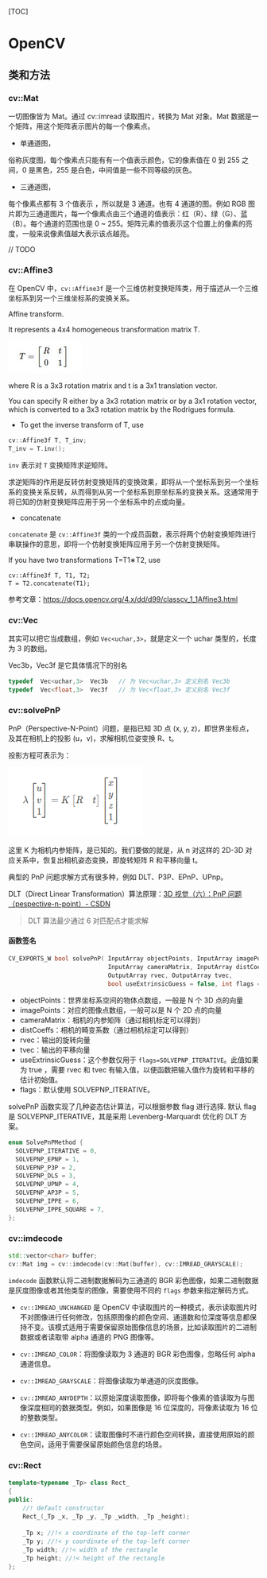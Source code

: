 [TOC]

# OpenCV

## 类和方法

### cv::Mat

一切图像皆为 Mat。通过 cv::imread 读取图片，转换为 Mat 对象。Mat 数据是一个矩阵，用这个矩阵表示图片的每一个像素点。

- 单通道图，

俗称灰度图，每个像素点只能有有一个值表示颜色，它的像素值在 0 到 255 之间，0 是黑色，255 是白色，中间值是一些不同等级的灰色。

- 三通道图，

每个像素点都有 3 个值表示 ，所以就是 3 通道。也有 4 通道的图。例如 RGB 图片即为三通道图片，每一个像素点由三个通道的值表示：红（R）、绿（G）、蓝（B）。每个通道的范围也是 0 ~ 255。矩阵元素的值表示这个位置上的像素的亮度，一般来说像素值越大表示该点越亮。

// TODO

### cv::Affine3

在 OpenCV 中，`cv::Affine3f` 是一个三维仿射变换矩阵类，用于描述从一个三维坐标系到另一个三维坐标系的变换关系。

Affine transform.

It represents a 4x4 homogeneous transformation matrix T.

![仿射变换矩阵](./.OpenCV.assets/仿射变换矩阵.jpg)

where R is a 3x3 rotation matrix and t is a 3x1 translation vector.

You can specify R either by a 3x3 rotation matrix or by a 3x1 rotation vector, which is converted to a 3x3 rotation matrix by the Rodrigues formula.

- To get the inverse transform of T, use

```c++
cv::Affine3f T, T_inv;
T_inv = T.inv();
```

`inv` 表示对 `T` 变换矩阵求逆矩阵。

求逆矩阵的作用是反转仿射变换矩阵的变换效果，即将从一个坐标系到另一个坐标系的变换关系反转，从而得到从另一个坐标系到原坐标系的变换关系。这通常用于将已知的仿射变换矩阵应用于另一个坐标系中的点或向量。

- concatenate

`concatenate` 是 `cv::Affine3f` 类的一个成员函数，表示将两个仿射变换矩阵进行串联操作的意思，即将一个仿射变换矩阵应用于另一个仿射变换矩阵。

If you have two transformations T=T1∗T2, use

```
cv::Affine3f T, T1, T2;
T = T2.concatenate(T1);
```

参考文章：https://docs.opencv.org/4.x/dd/d99/classcv_1_1Affine3.html

### cv::Vec

其实可以把它当成数组，例如 `Vec<uchar,3>`，就是定义一个 uchar 类型的，长度为 3 的数组。

Vec3b，Vec3f 是它具体情况下的别名

```c++
typedef  Vec<uchar,3>  Vec3b   // 为 Vec<uchar,3> 定义别名 Vec3b
typedef  Vec<float,3>  Vec3f   // 为 Vec<float,3> 定义别名 Vec3f    
```

### cv::solvePnP

PnP（Perspective-N-Point）问题，是指已知 3D 点 (x, y, z)，即世界坐标点，及其在相机上的投影 (u，v)，求解相机位姿变换 R、t。

投影方程可表示为：

![PnP问题](./.OpenCV.assets/PnP问题.png)

这里 K 为相机内参矩阵，是已知的。我们要做的就是，从 n 对这样的 2D-3D 对应关系中，恢复出相机姿态变换，即旋转矩阵 R 和平移向量 t。

典型的 PnP 问题求解方式有很多种，例如 DLT、P3P、EPnP、UPnp。

DLT（Direct Linear Transformation）算法原理：[3D 视觉（六）：PnP 问题（pespective-n-point）- CSDN](https://blog.csdn.net/Twilight737/article/details/121978577?ops_request_misc=%257B%2522request%255Fid%2522%253A%2522167629844716800217032541%2522%252C%2522scm%2522%253A%252220140713.130102334.pc%255Fall.%2522%257D&request_id=167629844716800217032541&biz_id=0&utm_medium=distribute.pc_search_result.none-task-blog-2~all~first_rank_ecpm_v1~rank_v31_ecpm-1-121978577-null-null.142^v73^insert_down2,201^v4^add_ask,239^v1^insert_chatgpt&utm_term=3D%20%E8%A7%86%E8%A7%89%EF%BC%88%E5%85%AD%EF%BC%89%EF%BC%9APnP%20%E9%97%AE%E9%A2%98%EF%BC%88pespective-n-point&spm=1018.2226.3001.4187)

> DLT 算法最少通过 6 对匹配点才能求解

#### 函数签名

```c++
CV_EXPORTS_W bool solvePnP( InputArray objectPoints, InputArray imagePoints,
                            InputArray cameraMatrix, InputArray distCoeffs,
                            OutputArray rvec, OutputArray tvec,
                            bool useExtrinsicGuess = false, int flags = SOLVEPNP_ITERATIVE );
```

- objectPoints：世界坐标系空间的物体点数组，一般是 N 个 3D 点的向量
- imagePoints：对应的图像点数组，一般可以是 N 个 2D 点的向量
- cameraMatrix：相机的内参矩阵（通过相机标定可以得到）
- distCoeffs：相机的畸变系数（通过相机标定可以得到）
- rvec：输出的旋转向量
- tvec：输出的平移向量
- useExtrinsicGuess：这个参数仅用于 `flags=SOLVEPNP_ITERATIVE`。此值如果为 true ，需要 rvec 和 tvec 有输入值，以便函数把输入值作为旋转和平移的估计初始值。
- flags：默认使用 SOLVEPNP_ITERATIVE。

solvePnP 函数实现了几种姿态估计算法，可以根据参数 flag 进行选择. 默认 flag 是 SOLVEPNP_ITERATIVE，其是采用 Levenberg-Marquardt 优化的 DLT 方案。

```c++
enum SolvePnPMethod {
  SOLVEPNP_ITERATIVE = 0,
  SOLVEPNP_EPNP = 1,
  SOLVEPNP_P3P = 2,
  SOLVEPNP_DLS = 3,
  SOLVEPNP_UPNP = 4,
  SOLVEPNP_AP3P = 5,
  SOLVEPNP_IPPE = 6,
  SOLVEPNP_IPPE_SQUARE = 7,
};
```

### cv::imdecode

```cpp
std::vector<char> buffer;
cv::Mat img = cv::imdecode(cv::Mat(buffer), cv::IMREAD_GRAYSCALE);
```

`imdecode` 函数默认将二进制数据解码为三通道的 BGR 彩色图像，如果二进制数据是灰度图像或者其他类型的图像，需要使用不同的 `flags` 参数来指定解码方式。

- `cv::IMREAD_UNCHANGED` 是 OpenCV 中读取图片的一种模式，表示读取图片时不对图像进行任何修改，包括原图像的颜色空间、通道数和位深度等信息都保持不变。该模式适用于需要保留原始图像信息的场景，比如读取图片的二进制数据或者读取带 alpha 通道的 PNG 图像等。

- `cv::IMREAD_COLOR`：将图像读取为 3 通道的 BGR 彩色图像，忽略任何 alpha 通道信息。
- `cv::IMREAD_GRAYSCALE`：将图像读取为单通道的灰度图像。
- `cv::IMREAD_ANYDEPTH`：以原始深度读取图像，即将每个像素的值读取为与图像深度相同的数据类型。例如，如果图像是 16 位深度的，将像素读取为 16 位的整数类型。
- `cv::IMREAD_ANYCOLOR`：读取图像时不进行颜色空间转换，直接使用原始的颜色空间，适用于需要保留原始颜色信息的场景。

### cv::Rect

```c++
template<typename _Tp> class Rect_
{
public:
    //! default constructor
    Rect_(_Tp _x, _Tp _y, _Tp _width, _Tp _height);

    _Tp x; //!< x coordinate of the top-left corner
    _Tp y; //!< y coordinate of the top-left corner
    _Tp width; //!< width of the rectangle
    _Tp height; //!< height of the rectangle
};
```

